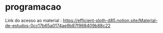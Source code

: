 # programacao


Link do acesso ao material : https://efficient-sloth-d85.notion.site/Material-de-estudos-0cc17b65a0174ae9b87f968409b88c22
